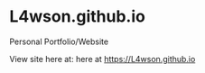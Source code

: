 # L4wson.github.io

Personal Portfolio/Website

View site here at: here at https://L4wson.github.io

